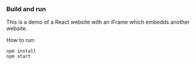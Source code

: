 ### Build and run
This is a demo of a React website with an iFrame which embedds another website.

How to run:
```
npm install
npm start
```